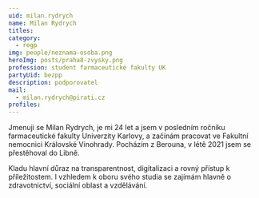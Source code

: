 ```yaml
---
uid: milan.rydrych
name: Milan Rydrych
titles:
category:
  - regp
img: people/neznama-osoba.png
heroImg: posts/praha8-zvysky.png
profession: student farmaceutické fakulty UK
partyUid: bezpp
description: podporovatel
mail:
  - milan.rydrych@pirati.cz
profiles:
---
```


Jmenuji se Milan Rydrych, je mi 24 let a jsem v posledním ročníku farmaceutické fakulty Univerzity Karlovy, a začínám pracovat ve Fakultní nemocnici Královské Vinohrady. Pocházím z Berouna, v létě 2021 jsem se přestěhoval do Libně. 

Kladu hlavní důraz na transparentnost, digitalizaci a rovný přístup k příležitostem. I vzhledem k oboru svého studia se zajímám hlavně o zdravotnictví, sociální oblast a vzdělávání. 
